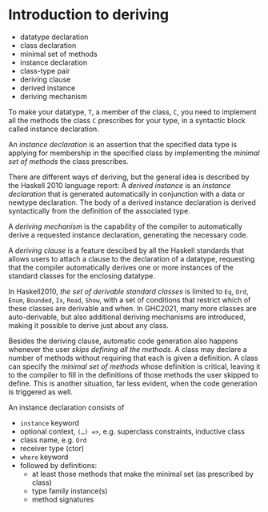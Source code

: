 # Introduction to deriving

- datatype declaration
- class declaration
- minimal set of methods
- instance declaration
- class-type pair
- deriving clause
- derived instance
- deriving mechanism


To make your datatype, `T`, a member of the class, `C`, you need to implement all the methods the class `C` prescribes for your type, in a syntactic block called instance declaration.

An *instance declaration* is an assertion that the specified data type is applying for membership in the specified class by implementing the *minimal set of methods* the class prescribes.

There are different ways of deriving, but the general idea is described by the Haskell 2010 language report: A *derived instance* is an *instance declaration* that is generated automatically in conjunction with a data or newtype declaration. The body of a derived instance declaration is derived syntactically from the definition of the associated type.

A *deriving mechanism* is the capability of the compiler to automatically derive a requested instance declaration, generating the necessary code.

A *deriving clause* is a feature descibed by all the Haskell standards that allows users to attach a clause to the declaration of a datatype, requesting that the compiler automatically derives one or more instances of the standard classes for the enclosing datatype.

In Haskell2010, *the set of derivable standard classes* is limited to `Eq`, `Ord`, `Enum`, `Bounded`, `Ix`, `Read`, `Show`, with a set of conditions that restrict which of these classes are derivable and when. In GHC2021, many more classes are auto-derivable, but also additional deriving mechanisms are introduced, making it possible to derive just about any class.

Besides the deriving clause, automatic code generation also happens whenever the user *skips defining all the methods*. A class may declare a number of methods without requiring that each is given a definition. A class can specify the *minimal set of methods* whose definition is critical, leaving it to the compiler to fill in the definitions of those methods the user skipped to define. This is another situation, far less evident, when the code generation is triggered as well.





An instance declaration consists of
  - `instance` keyword
  - optional context, `(…) =>`, e.g. superclass constraints, inductive class
  - class name, e.g. `Ord`
  - receiver type (ctor)
  - `where` keyword
  - followed by definitions:
    - at least those methods that make the minimal set (as prescribed by class)
    + type family instance(s)
    + method signatures
